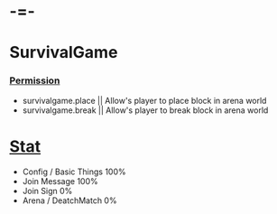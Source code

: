 # -=-
# SurvivalGame

### [Permission](https://github.com/AndreTheGamer/SurvivalGame/)
  - survivalgame.place  || Allow's player to place block in arena world
  - survivalgame.break  || Allow's player to break block in arena world


# [Stat](https://github.com/AndreTheGamer/SurvivalGame/)

- Config / Basic Things 100%
- Join Message 100%
- Join Sign 0%
- Arena / DeatchMatch 0%
